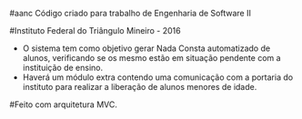 #aanc
 Código criado para trabalho de Engenharia de Software II
 
#Instituto Federal do Triângulo Mineiro - 2016

- O sistema tem como objetivo gerar Nada Consta automatizado de alunos, verificando se
 os mesmo estão em situação pendente com a instituição de ensino.
- Haverá um módulo extra contendo uma comunicação com a portaria do instituto para realizar
 a liberação de alunos menores de idade.
 
#Feito com arquitetura MVC.
